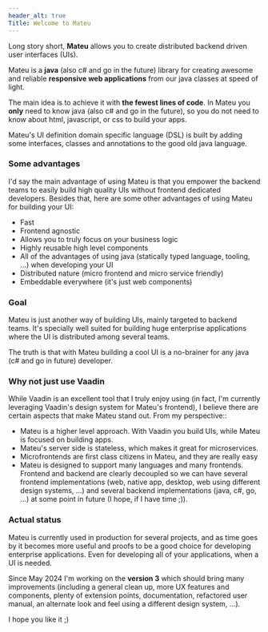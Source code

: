 ```yaml
---
header_alt: true
Title: Welcome to Mateu
---
```


Long story short, **Mateu** allows you to create distributed backend driven user interfaces (UIs).

Mateu is a **java** (also c# and go in the future) library for creating awesome and reliable **responsive web applications** from our java classes at speed of light.

The main idea is to achieve it with **the fewest lines of code**. In Mateu you **only** need to know java (also c# and go in the future), so you do not need to know about html, javascript, or css to build your apps.

Mateu's UI definition domain specific language (DSL) is built by adding some interfaces, classes and annotations to the good old java language.

### Some advantages

I'd say the main advantage of using Mateu is that you empower the backend teams to easily build high quality UIs without frontend dedicated developers. 
Besides that, here are some other advantages of using Mateu for building your UI:

- Fast
- Frontend agnostic
- Allows you to truly focus on your business logic
- Highly reusable high level components
- All of the advantages of using java (statically typed language, tooling, ...) when developing your UI
- Distributed nature (micro frontend and micro service friendly)
- Embeddable everywhere (it's just web components)

### Goal

Mateu is just another way of building UIs, mainly targeted to backend teams. It's specially well suited for building huge enterprise applications where the UI is distributed among several teams.

The truth is that with Mateu building a cool UI is a no-brainer for any java (c# and go in future) developer.

### Why not just use Vaadin

While Vaadin is an excellent tool that I truly enjoy using (in fact, I'm currently leveraging Vaadin's design system for Mateu's frontend), I believe there are certain aspects that make Mateu stand out. From my perspective::

- Mateu is a higher level approach. With Vaadin you build UIs, while Mateu is focused on building apps.
- Mateu's server side is stateless, which makes it great for microservices.
- Microfrontends are first class citizens in Mateu, and they are really easy
- Mateu is designed to support many languages and many frontends. Frontend and backend are clearly decoupled so we can have several frontend implementations (web, native app, desktop, web using different design systems, ...) and several backend implementations (java, c#, go, ...) at some point in future (I hope, if I have time ;)).

### Actual status

Mateu is currently used in production for several projects, and as time goes by it becomes more useful and proofs to be a good choice for developing enterprise applications. Even for developing all of your applications, when a UI is needed.

Since May 2024 I'm working on the **version 3** which should bring many improvements (including a general clean up, more UX features and components, plenty of extension points, documentation, refactored user manual, an alternate look and feel using a different design system, ...).

I hope you like it ;)
